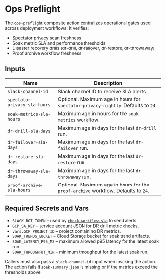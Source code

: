 # Ops Preflight

The `ops-preflight` composite action centralizes operational gates used across deployment workflows. It verifies:

- Spectator privacy scan freshness
- Soak metric SLA and performance thresholds
- Disaster recovery drills (dr-drill, dr-failover, dr-restore, dr-throwaway)
- Proof archive workflow freshness

## Inputs

| Name | Description |
| --- | --- |
| `slack-channel-id` | Slack channel ID to receive SLA alerts. |
| `spectator-privacy-sla-hours` | Optional. Maximum age in hours for `spectator-privacy-nightly`. Defaults to `24`. |
| `soak-metrics-sla-hours` | Maximum age in hours for the `soak-metrics` workflow. |
| `dr-drill-sla-days` | Maximum age in days for the last `dr-drill` run. |
| `dr-failover-sla-days` | Maximum age in days for the last `dr-failover` run. |
| `dr-restore-sla-days` | Maximum age in days for the last `dr-restore` run. |
| `dr-throwaway-sla-days` | Maximum age in days for the last `dr-throwaway` run. |
| `proof-archive-sla-hours` | Optional. Maximum age in hours for the `proof-archive` workflow. Defaults to `24`. |

## Required Secrets and Vars

- `SLACK_BOT_TOKEN` – used by [`check-workflow-sla`](../../.github/workflows/check-workflow-sla/action.yml) to send alerts.
- `GCP_SA_KEY` – service account JSON for DR drill metric checks.
- `vars.GCP_PROJECT_ID` – project containing DR metrics.
- `SOAK_TRENDS_BUCKET` – Cloud Storage bucket for soak trend artifacts.
- `SOAK_LATENCY_P95_MS` – maximum allowed p95 latency for the latest soak run.
- `SOAK_THROUGHPUT_MIN` – minimum throughput for the latest soak run.

Callers must also pass a `slack-channel-id` input when invoking the action. The action fails if `soak-summary.json` is missing or if the metrics exceed the thresholds above.
